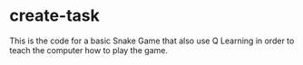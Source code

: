 # create-task
This is the code for a basic Snake Game that also use Q Learning in order to teach the computer how to play the game.
